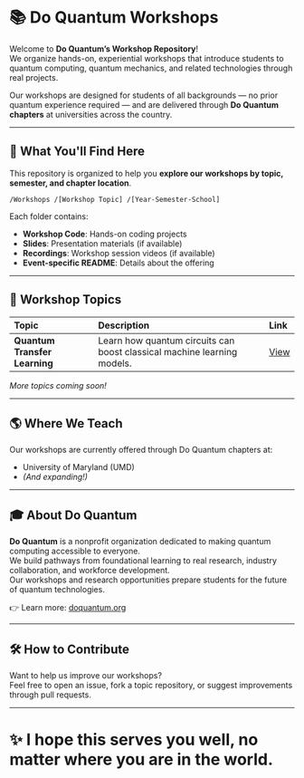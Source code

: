 # 📚 Do Quantum Workshops

Welcome to **Do Quantum’s Workshop Repository**!  
We organize hands-on, experiential workshops that introduce students to quantum computing, quantum mechanics, and related technologies through real projects.

Our workshops are designed for students of all backgrounds — no prior quantum experience required — and are delivered through **Do Quantum chapters** at universities across the country.

---

## 🚀 What You'll Find Here

This repository is organized to help you **explore our workshops by topic, semester, and chapter location**.

`/Workshops /[Workshop Topic] /[Year-Semester-School]`


Each folder contains:
- **Workshop Code**: Hands-on coding projects
- **Slides**: Presentation materials (if available)
- **Recordings**: Workshop session videos (if available)
- **Event-specific README**: Details about the offering

---

## 🧠 Workshop Topics

| Topic | Description | Link |
| :--- | :--- | :--- |
| **Quantum Transfer Learning** | Learn how quantum circuits can boost classical machine learning models. | [View](./Quantum-Transfer-Learning) |

_More topics coming soon!_

---

## 🌎 Where We Teach

Our workshops are currently offered through Do Quantum chapters at:
- University of Maryland (UMD)
- _(And expanding!)_

---

## 🎓 About Do Quantum

**Do Quantum** is a nonprofit organization dedicated to making quantum computing accessible to everyone.  
We build pathways from foundational learning to real research, industry collaboration, and workforce development.  
Our workshops and research opportunities prepare students for the future of quantum technologies.

👉 Learn more: [doquantum.org](https://doquantum.org)

---

## 🛠️ How to Contribute

Want to help us improve our workshops?  
Feel free to open an issue, fork a topic repository, or suggest improvements through pull requests.

---

# ✨ I hope this serves you well, no matter where you are in the world.
